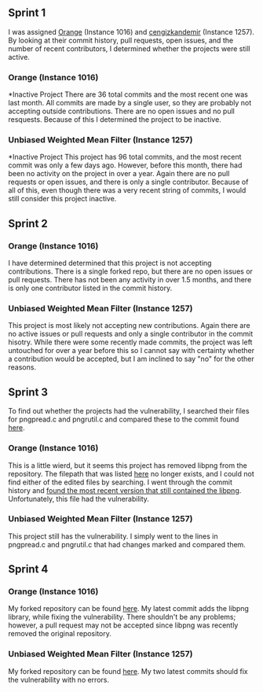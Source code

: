 ## Sprint 1
I was assigned [Orange](https://github.com/mis9ter/orange) (Instance 1016) and [cengizkandemir](https://github.com/cengizkandemir/uwmf) (Instance 1257).
By looking at their commit history, pull requests, open issues, and the number of recent contributors, I determined whether the projects were still active.

### Orange (Instance 1016)
*Inactive Project
There are 36 total commits and the most recent one was last month.
All commits are made by a single user, so they are probably not accepting
outside contributions.
There are no open issues and no pull resquests. 
Because of this I determined the project to be inactive.

### Unbiased Weighted Mean Filter (Instance 1257)
*Inactive Project
This project has 96 total commits, and the most recent commit was only a few days ago.
However, before this month, there had been no activity on the project in over a year.
Again there are no pull requests or open issues, and there is only a single contributor.
Because of all of this, even though there was a very recent string of commits, I would still consider this project inactive. 


## Sprint 2

### Orange (Instance 1016)
I have determined determined that this project is not accepting contributions.
There is a single forked repo, but there are no open issues or pull requests.
There has not been any activity in over 1.5 months, and there is only one contributor listed in the commit history.

### Unbiased Weighted Mean Filter (Instance 1257)
This project is most likely not accepting new contributions. 
Again there are no active issues or pull requests and only a single contributor in the commit hisotry.
While there were some recently made commits, the project was left untouched for over a year before this so I cannot say
with certainty whether a contribution would be accepted, but I am inclined to say "no" for the other reasons.

## Sprint 3
To find out whether the projects had the vulnerability, I searched their files for pngpread.c and pngrutil.c and 
compared these to the commit found [here](https://github.com/glennrp/libpng/commit/347538efbdc21b8df684ebd92d37400b3ce85d55?branch=347538efbdc21b8df684ebd92d37400b3ce85d55&diff=split).
### Orange (Instance 1016)
This is a little wierd, but it seems this project has removed libpng from the repository. The filepath
that was listed [here](https://davidalanreid.github.io/output/347538efbdc21b8df684ebd92d37400b3ce85d55/vulnerable.hack.html) no longer exists, and I could not find either of the edited files by searching. I went through the commit history and [found the most recent version that still contained the libpng](https://github.com/mis9ter/orange/tree/29e089d52caf418312316c58d0b9e5218e2b2903/agent/reference/reactos-master/reactos-master/dll/3rdparty/libpng). Unfortunately,
this file had the vulnerability.

### Unbiased Weighted Mean Filter (Instance 1257)
This project still has the vulnerability. I simply went to the lines in pngpread.c and pngrutil.c that had changes marked
and compared them. 

## Sprint 4

### Orange (Instance 1016)
My forked repository can be found [here](https://github.com/samababa/orange). My latest commit adds the libpng library, while fixing the vulnerability. There shouldn't be any problems; however, a pull request may not be accepted since libpng was recently removed the original repository.

### Unbiased Weighted Mean Filter (Instance 1257)
My forked repository can be found [here](https://github.com/samababa/uwmf). My two latest commits should fix
the vulnerability with no errors. 
